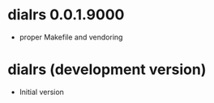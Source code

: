 # dialrs 0.0.1.9000

* proper Makefile and vendoring

# dialrs (development version)

* Initial version
